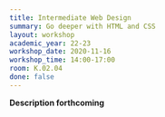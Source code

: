 ```yaml
---
title: Intermediate Web Design
summary: Go deeper with HTML and CSS
layout: workshop
academic_year: 22-23
workshop_date: 2020-11-16
workshop_time: 14:00-17:00
room: K.02.04
done: false
---
```


**Description forthcoming**
